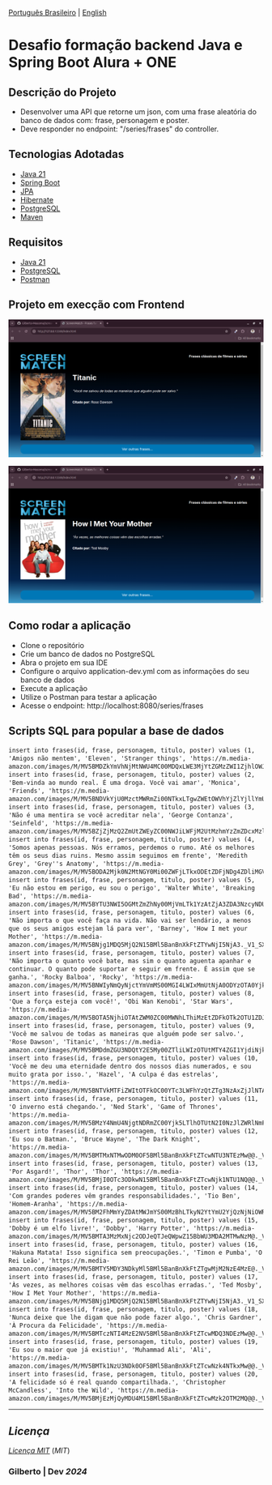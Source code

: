 [Português Brasileiro](https://github.com/Gilberto-Mascena/screanmatch-frases-api/blob/main/README.md) | 
[English](https://github.com/Gilberto-Mascena/screanmatch-frases-api/blob/main/README-en.md)

# Desafio formação backend Java e Spring Boot Alura + ONE

## Descrição do Projeto

- Desenvolver uma API que retorne um json, com uma frase aleatória do banco de dados com: frase, personagem e poster.
- Deve responder no endpoint: "/series/frases" do controller.

## Tecnologias Adotadas
- [Java 21](https://www.oracle.com/br/java/technologies/downloads/)
- [Spring Boot](https://spring.io/projects/spring-boot)
- [JPA](https://spring.io/projects/spring-data-jpa)
- [Hibernate](https://hibernate.org/)
- [PostgreSQL](https://www.postgresql.org/)
- [Maven](https://maven.apache.org/)

## Requisitos
- [Java 21](https://www.oracle.com/br/java/technologies/downloads/)
- [PostgreSQL](https://www.postgresql.org/)
- [Postman](https://www.postman.com/)

## Projeto em execção com Frontend
![titanic](/src/main/resources/static/titanic.png)

![how i met your mother.png](/src/main/resources/static/how-i-met-your-mother.png)

## Como rodar a aplicação
- Clone o repositório
- Crie um banco de dados no PostgreSQL
- Abra o projeto em sua IDE
- Configure o arquivo application-dev.yml com as informações do seu banco de dados
- Execute a aplicação
- Utilize o Postman para testar a aplicação
- Acesse o endpoint: http://localhost:8080/series/frases

## Scripts SQL para popular a base de dados
````
insert into frases(id, frase, personagem, titulo, poster) values (1, 'Amigos não mentem', 'Eleven', 'Stranger things', 'https://m.media-amazon.com/images/M/MV5BMDZkYmVhNjMtNWU4MC00MDQxLWE3MjYtZGMzZWI1ZjhlOWJmXkEyXkFqcGdeQXVyMTkxNjUyNQ@@._V1_SX300.jpg');
insert into frases(id, frase, personagem, titulo, poster) values (2, 'Bem-vinda ao mundo real. É uma droga. Você vai amar', 'Monica', 'Friends', 'https://m.media-amazon.com/images/M/MV5BNDVkYjU0MzctMWRmZi00NTkxLTgwZWEtOWVhYjZlYjllYmU4XkEyXkFqcGdeQXVyNTA4NzY1MzY@._V1_SX300.jpg');
insert into frases(id, frase, personagem, titulo, poster) values (3, 'Não é uma mentira se você acreditar nela', 'George Contanza', 'Seinfeld', 'https://m.media-amazon.com/images/M/MV5BZjZjMzQ2ZmUtZWEyZC00NWJiLWFjM2UtMzhmYzZmZDcxMzllXkEyXkFqcGdeQXVyNTA4NzY1MzY@._V1_SX300.jpg');
insert into frases(id, frase, personagem, titulo, poster) values (4, 'Somos apenas pessoas. Nós erramos, perdemos o rumo. Até os melhores têm os seus dias ruins. Mesmo assim seguimos em frente', 'Meredith Grey', 'Grey''s Anatomy', 'https://m.media-amazon.com/images/M/MV5BODA2Mjk0N2MtNGY0Mi00ZWFjLTkxODEtZDFjNDg4ZDliMGVmXkEyXkFqcGdeQXVyMzAzNTY3MDM@._V1_SX300.jpg');
insert into frases(id, frase, personagem, titulo, poster) values (5, 'Eu não estou em perigo, eu sou o perigo', 'Walter White', 'Breaking Bad', 'https://m.media-amazon.com/images/M/MV5BYTU3NWI5OGMtZmZhNy00MjVmLTk1YzAtZjA3ZDA3NzcyNDUxXkEyXkFqcGdeQXVyODY5Njk4Njc@._V1_SX300.jpg');
insert into frases(id, frase, personagem, titulo, poster) values (6, 'Não importa o que você faça na vida. Não vai ser lendário, a menos que os seus amigos estejam lá para ver', 'Barney', 'How I met your Mother', 'https://m.media-amazon.com/images/M/MV5BNjg1MDQ5MjQ2N15BMl5BanBnXkFtZTYwNjI5NjA3._V1_SX300.jpg');
insert into frases(id, frase, personagem, titulo, poster) values (7, 'Não importa o quanto você bate, mas sim o quanto aguenta apanhar e continuar. O quanto pode suportar e seguir em frente. É assim que se ganha.', 'Rocky Balboa', 'Rocky', 'https://m.media-amazon.com/images/M/MV5BNWIyNmQyNjctYmVmMS00MGI4LWIxMmUtNjA0ODYzOTA0Yjk0L2ltYWdlXkEyXkFqcGdeQXVyNTAyODkwOQ@@._V1_SX300.jpg');
insert into frases(id, frase, personagem, titulo, poster) values (8, 'Que a força esteja com você!', 'Obi Wan Kenobi', 'Star Wars', 'https://m.media-amazon.com/images/M/MV5BOTA5NjhiOTAtZWM0ZC00MWNhLThiMzEtZDFkOTk2OTU1ZDJkXkEyXkFqcGdeQXVyMTA4NDI1NTQx._V1_SX300.jpg');
insert into frases(id, frase, personagem, titulo, poster) values (9, 'Você me salvou de todas as maneiras que alguém pode ser salvo.', 'Rose Dawson', 'Titanic', 'https://m.media-amazon.com/images/M/MV5BMDdmZGU3NDQtY2E5My00ZTliLWIzOTUtMTY4ZGI1YjdiNjk3XkEyXkFqcGdeQXVyNTA4NzY1MzY@._V1_SX300.jpg');
insert into frases(id, frase, personagem, titulo, poster) values (10, 'Você me deu uma eternidade dentro dos nossos dias numerados, e sou muito grata por isso.', 'Hazel', 'A culpa é das estrelas', 'https://m.media-amazon.com/images/M/MV5BNTVkMTFiZWItOTFkOC00YTc3LWFhYzQtZTg3NzAxZjJlNTAyXkEyXkFqcGdeQXVyODE5NzE3OTE@._V1_SX300.jpg');
insert into frases(id, frase, personagem, titulo, poster) values (11, 'O inverno está chegando.', 'Ned Stark', 'Game of Thrones', 'https://m.media-amazon.com/images/M/MV5BMzY4NmU4NjgtNDRmZC00Yjk5LTlhOTUtN2I0NzJlZWRlNmFiXkEyXkFqcGdeQXVyNDIzMzcwNjc@._V1_SX300.jpg');
insert into frases(id, frase, personagem, titulo, poster) values (12, 'Eu sou o Batman.', 'Bruce Wayne', 'The Dark Knight', 'https://m.media-amazon.com/images/M/MV5BMTMxNTMwODM0OF5BMl5BanBnXkFtZTcwNTU3NTEzMw@@._V1_SX300.jpg');
insert into frases(id, frase, personagem, titulo, poster) values (13, 'Por Asgard!', 'Thor', 'Thor', 'https://m.media-amazon.com/images/M/MV5BMjI0OTc3ODkwN15BMl5BanBnXkFtZTcwNjk1NTU1NQ@@._V1_SX300.jpg');
insert into frases(id, frase, personagem, titulo, poster) values (14, 'Com grandes poderes vêm grandes responsabilidades.', 'Tio Ben', 'Homem-Aranha', 'https://m.media-amazon.com/images/M/MV5BM2FhMmYyZDAtMWJmYS00MzBhLTkyN2YtYmU2YjQzNjNiOWRmXkEyXkFqcGdeQXVyNjU0OTQ0OTY@._V1_SX300.jpg');
insert into frases(id, frase, personagem, titulo, poster) values (15, 'Dobby é um elfo livre!', 'Dobby', 'Harry Potter', 'https://m.media-amazon.com/images/M/MV5BMTA3MzMxNjc2ODJeQTJeQWpwZ15BbWU3MDA2MTMwNzM@._V1_SX300.jpg');
insert into frases(id, frase, personagem, titulo, poster) values (16, 'Hakuna Matata! Isso significa sem preocupações.', 'Timon e Pumba', 'O Rei Leão', 'https://m.media-amazon.com/images/M/MV5BMTY5MDY3NDkyMl5BMl5BanBnXkFtZTgwMjM2NzE4MzE@._V1_SX300.jpg');
insert into frases(id, frase, personagem, titulo, poster) values (17, 'Às vezes, as melhores coisas vêm das escolhas erradas.', 'Ted Mosby', 'How I Met Your Mother', 'https://m.media-amazon.com/images/M/MV5BNjg1MDQ5MjQ2N15BMl5BanBnXkFtZTYwNjI5NjA3._V1_SX300.jpg');
insert into frases(id, frase, personagem, titulo, poster) values (18, 'Nunca deixe que lhe digam que não pode fazer algo.', 'Chris Gardner', 'À Procura da Felicidade', 'https://m.media-amazon.com/images/M/MV5BMTczNTI4MzE2NV5BMl5BanBnXkFtZTcwMDQ3NDEzMw@@._V1_SX300.jpg');
insert into frases(id, frase, personagem, titulo, poster) values (19, 'Eu sou o maior que já existiu!', 'Muhammad Ali', 'Ali', 'https://m.media-amazon.com/images/M/MV5BMTk1NzU3NDk0OF5BMl5BanBnXkFtZTcwNzk4NTkxMw@@._V1_SX300.jpg');
insert into frases(id, frase, personagem, titulo, poster) values (20, 'A felicidade só é real quando compartilhada.', 'Christopher McCandless', 'Into the Wild', 'https://m.media-amazon.com/images/M/MV5BMjEzMjQyMDU4M15BMl5BanBnXkFtZTcwMzk2OTM2MQ@@._V1_SX300.jpg');

````

---

## *Licença*

[*Licença MIT*](LICENSE.md) (*MIT*)

### Gilberto | Dev _2024_ 